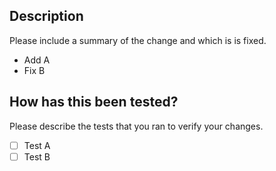 ## Description

Please include a summary of the change and which is is fixed.

- Add A
- Fix B

## How has this been tested?

Please describe the tests that you ran to verify your changes.

- [ ] Test A
- [ ] Test B
